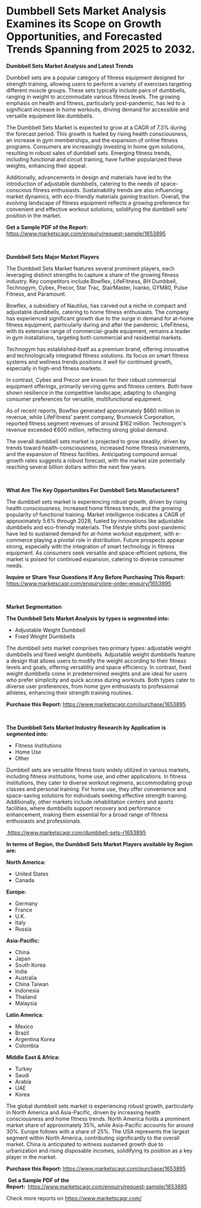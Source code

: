 <p><h1>Dumbbell Sets Market Analysis Examines its Scope on Growth Opportunities, and Forecasted Trends Spanning from 2025 to 2032.</h1></p><p><strong>Dumbbell Sets Market Analysis and Latest Trends</strong></p>
<p><p>Dumbbell sets are a popular category of fitness equipment designed for strength training, allowing users to perform a variety of exercises targeting different muscle groups. These sets typically include pairs of dumbbells, ranging in weight to accommodate various fitness levels. The growing emphasis on health and fitness, particularly post-pandemic, has led to a significant increase in home workouts, driving demand for accessible and versatile equipment like dumbbells.</p><p>The Dumbbell Sets Market is expected to grow at a CAGR of 7.3% during the forecast period. This growth is fueled by rising health consciousness, an increase in gym memberships, and the expansion of online fitness programs. Consumers are increasingly investing in home gym solutions, resulting in robust sales of dumbbell sets. Emerging fitness trends, including functional and circuit training, have further popularized these weights, enhancing their appeal.</p><p>Additionally, advancements in design and materials have led to the introduction of adjustable dumbbells, catering to the needs of space-conscious fitness enthusiasts. Sustainability trends are also influencing market dynamics, with eco-friendly materials gaining traction. Overall, the evolving landscape of fitness equipment reflects a growing preference for convenient and effective workout solutions, solidifying the dumbbell sets' position in the market.</p></p>
<p><strong>Get a Sample PDF of the Report:&nbsp;</strong> <a href="https://www.marketscagr.com/enquiry/request-sample/1653895?utm_campaign=3298&utm_medium=2&utm_source=Github&utm_content=ia&utm_term=07032025&utm_id=dumbbell-sets">https://www.marketscagr.com/enquiry/request-sample/1653895</a></p>
<p>&nbsp;</p>
<p><strong>Dumbbell Sets Major Market Players</strong></p>
<p><p>The Dumbbell Sets Market features several prominent players, each leveraging distinct strengths to capture a share of the growing fitness industry. Key competitors include Bowflex, LifeFitness, BH Dumbbell, Technogym, Cybex, Precor, Star Trac, StairMaster, Ivanko, GYM80, Pulse Fitness, and Paramount.</p><p>Bowflex, a subsidiary of Nautilus, has carved out a niche in compact and adjustable dumbbells, catering to home fitness enthusiasts. The company has experienced significant growth due to the surge in demand for at-home fitness equipment, particularly during and after the pandemic. LifeFitness, with its extensive range of commercial-grade equipment, remains a leader in gym installations, targeting both commercial and residential markets. </p><p>Technogym has established itself as a premium brand, offering innovative and technologically integrated fitness solutions. Its focus on smart fitness systems and wellness trends positions it well for continued growth, especially in high-end fitness markets. </p><p>In contrast, Cybex and Precor are known for their robust commercial equipment offerings, primarily serving gyms and fitness centers. Both have shown resilience in the competitive landscape, adapting to changing consumer preferences for versatile, multifunctional equipment.</p><p>As of recent reports, Bowflex generated approximately $660 million in revenue, while LifeFitness’ parent company, Brunswick Corporation, reported fitness segment revenues of around $162 million. Technogym's revenue exceeded €600 million, reflecting strong global demand.</p><p>The overall dumbbell sets market is projected to grow steadily, driven by trends toward health-consciousness, increased home fitness investments, and the expansion of fitness facilities. Anticipating compound annual growth rates suggests a robust forecast, with the market size potentially reaching several billion dollars within the next few years.</p></p>
<p>&nbsp;</p>
<p><strong>What Are The Key Opportunities For Dumbbell Sets Manufacturers?</strong></p>
<p><p>The dumbbell sets market is experiencing robust growth, driven by rising health consciousness, increased home fitness trends, and the growing popularity of functional training. Market intelligence indicates a CAGR of approximately 5.6% through 2028, fueled by innovations like adjustable dumbbells and eco-friendly materials. The lifestyle shifts post-pandemic have led to sustained demand for at-home workout equipment, with e-commerce playing a pivotal role in distribution. Future prospects appear strong, especially with the integration of smart technology in fitness equipment. As consumers seek versatile and space-efficient options, the market is poised for continued expansion, catering to diverse consumer needs.</p></p>
<p><strong>Inquire or Share Your Questions If Any Before Purchasing This Report:</strong> <a href="https://www.marketscagr.com/enquiry/pre-order-enquiry/1653895?utm_campaign=3298&utm_medium=2&utm_source=Github&utm_content=ia&utm_term=07032025&utm_id=dumbbell-sets">https://www.marketscagr.com/enquiry/pre-order-enquiry/1653895</a></p>
<p>&nbsp;</p>
<p><strong>Market Segmentation</strong></p>
<p><strong>The Dumbbell Sets Market Analysis by types is segmented into:</strong></p>
<p><ul><li>Adjustable Weight Dumbbell</li><li>Fixed Weight Dumbbells</li></ul></p>
<p><p>The dumbbell sets market comprises two primary types: adjustable weight dumbbells and fixed weight dumbbells. Adjustable weight dumbbells feature a design that allows users to modify the weight according to their fitness levels and goals, offering versatility and space efficiency. In contrast, fixed weight dumbbells come in predetermined weights and are ideal for users who prefer simplicity and quick access during workouts. Both types cater to diverse user preferences, from home gym enthusiasts to professional athletes, enhancing their strength training routines.</p></p>
<p><strong>Purchase this Report:&nbsp;</strong><a href="https://www.marketscagr.com/purchase/1653895?utm_campaign=3298&utm_medium=2&utm_source=Github&utm_content=ia&utm_term=07032025&utm_id=dumbbell-sets">https://www.marketscagr.com/purchase/1653895</a></p>
<p>&nbsp;</p>
<p><strong>The Dumbbell Sets Market Industry Research by Application is segmented into:</strong></p>
<p><ul><li>Fitness Institutions</li><li>Home Use</li><li>Other</li></ul></p>
<p><p>Dumbbell sets are versatile fitness tools widely utilized in various markets, including fitness institutions, home use, and other applications. In fitness institutions, they cater to diverse workout regimens, accommodating group classes and personal training. For home use, they offer convenience and space-saving solutions for individuals seeking effective strength training. Additionally, other markets include rehabilitation centers and sports facilities, where dumbbells support recovery and performance enhancement, making them essential for a broad range of fitness enthusiasts and professionals.</p></p>
<p><a href="https://www.marketscagr.com/dumbbell-sets-r1653895?utm_campaign=3298&utm_medium=2&utm_source=Github&utm_content=ia&utm_term=07032025&utm_id=dumbbell-sets">&nbsp;https://www.marketscagr.com/dumbbell-sets-r1653895</a></p>
<p><strong>In terms of Region, the Dumbbell Sets Market Players available by Region are:</strong></p>
<p>
    <p> <strong> North America: </strong>
        <ul>
            <li>United States</li>
            <li>Canada</li>
        </ul>
        </p> 
    <p> <strong> Europe: </strong>
        <ul>
            <li>Germany</li>
            <li>France</li>
            <li>U.K.</li>
            <li>Italy</li>
            <li>Russia</li>
        </ul>
        </p> 
    <p> <strong> Asia-Pacific: </strong>
        <ul>
            <li>China</li>
            <li>Japan</li>
            <li>South Korea</li>
            <li>India</li>
            <li>Australia</li>
            <li>China Taiwan</li>
            <li>Indonesia</li>
            <li>Thailand</li>
            <li>Malaysia</li>
        </ul>
        </p> 
    <p> <strong> Latin America: </strong>
        <ul>
            <li>Mexico</li>
            <li>Brazil</li>
            <li>Argentina Korea</li>
            <li>Colombia</li>
        </ul>
        </p> 
    <p> <strong> Middle East & Africa: </strong>
        <ul>
            <li>Turkey</li>
            <li>Saudi</li>
            <li>Arabia</li>
            <li>UAE</li>
            <li>Korea</li>
        </ul>
    </p>
    </p>
<p><p>The global dumbbell sets market is experiencing robust growth, particularly in North America and Asia-Pacific, driven by increasing health consciousness and home fitness trends. North America holds a prominent market share of approximately 35%, while Asia-Pacific accounts for around 30%. Europe follows with a share of 25%. The USA represents the largest segment within North America, contributing significantly to the overall market. China is anticipated to witness sustained growth due to urbanization and rising disposable incomes, solidifying its position as a key player in the market.</p></p>
<p><strong>Purchase this Report: </strong><a href="https://www.marketscagr.com/purchase/1653895?utm_campaign=3298&utm_medium=2&utm_source=Github&utm_content=ia&utm_term=07032025&utm_id=dumbbell-sets">https://www.marketscagr.com/purchase/1653895</a></p>
<p>&nbsp;<strong>Get a Sample PDF of the Report:&nbsp;&nbsp;</strong><a href="https://www.marketscagr.com/enquiry/request-sample/1653895?utm_campaign=3298&utm_medium=2&utm_source=Github&utm_content=ia&utm_term=07032025&utm_id=dumbbell-sets">https://www.marketscagr.com/enquiry/request-sample/1653895</a></p>
<p><strong></strong></p>
<p>Check more reports on <a href="https://www.marketscagr.com/?utm_campaign=3298&utm_medium=2&utm_source=Github&utm_content=ia&utm_term=07032025&utm_id=dumbbell-sets">https://www.marketscagr.com/</a></p>
